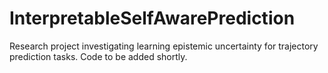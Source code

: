 # InterpretableSelfAwarePrediction

Research project investigating learning epistemic uncertainty for trajectory prediction tasks. Code to be added shortly.
